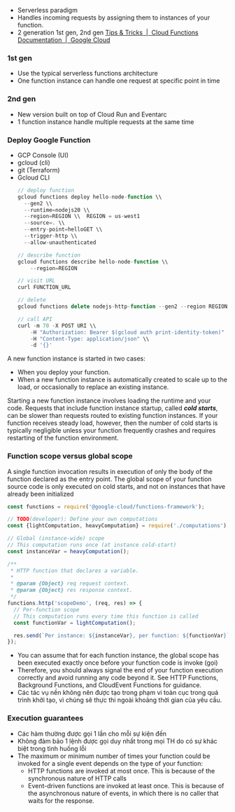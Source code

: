 - Serverless paradigm
- Handles incoming requests by assigning them to instances of your function.
- 2 generation 1st gen, 2nd gen
[Tips & Tricks  |  Cloud Functions Documentation  |  Google Cloud](https://cloud.google.com/functions/docs/bestpractices/tips)
### 1st gen
- Use the typical serverless functions architecture
- One function instance can handle one request at specific point in time
### 2nd gen
- New version built on top of Cloud Run and Eventarc
- 1 function instance handle multiple requests at the same time

### Deploy Google Function
- GCP Console (UI)
- gcloud (cli)
- git (Terraform)
- Gcloud CLI
    ```jsx
    // deploy function 
    gcloud functions deploy hello-node-function \\
      --gen2 \\
      --runtime=nodejs20 \\
      --region=REGION \\  REGION = us-west1
      --source=. \\
      --entry-point=helloGET \\
      --trigger-http \\
      --allow-unauthenticated
    
    // describe function 
    gcloud functions describe hello-node-function \\
        --region=REGION
    
    // visit URL 
    curl FUNCTION_URL
    
    // delete 
    gcloud functions delete nodejs-http-function --gen2 --region REGION
    
    // call API
    curl -m 70 -X POST URI \\
        -H "Authorization: Bearer $(gcloud auth print-identity-token)" \\
        -H "Content-Type: application/json" \\
        -d '{}'
    ```

A new function instance is started in two cases:
- When you deploy your function.
- When a new function instance is automatically created to scale up to the load, or occasionally to replace an existing instance.

Starting a new function instance involves loading the runtime and your code.
Requests that include function instance startup, called _**cold starts**_, can be slower than requests routed to existing function instances. If your function receives steady load, however, then the number of cold starts is typically negligible unless your function frequently crashes and requires restarting of the function environment.
### Function scope versus global scope
A single function invocation results in execution of only the body of the function declared as the entry point. The global scope of your function source code is only executed on cold starts, and not on instances that have already been initialized

```jsx
const functions = require('@google-cloud/functions-framework');

// TODO(developer): Define your own computations
const {lightComputation, heavyComputation} = require('./computations');

// Global (instance-wide) scope
// This computation runs once (at instance cold-start)
const instanceVar = heavyComputation();

/**
 * HTTP function that declares a variable.
 *
 * @param {Object} req request context.
 * @param {Object} res response context.
 */
functions.http('scopeDemo', (req, res) => {
  // Per-function scope
  // This computation runs every time this function is called
  const functionVar = lightComputation();

  res.send(`Per instance: ${instanceVar}, per function: ${functionVar}`);
});
```

- You can assume that for each function instance, the global scope has been executed exactly once before your function code is invoke (gọi)
- Therefore, you should always signal the end of your function execution correctly and avoid running any code beyond it. See HTTP Functions, Background Functions, and CloudEvent Functions for guidance.
- Các tác vụ nền không nên được tạo trong phạm vi toàn cục trong quá trình khởi tạo, vì chúng sẽ thực thi ngoài khoảng thời gian của yêu cầu.

### Execution guarantees
- Các hàm thường được gọi 1 lần cho mỗi sự kiện đến
- Không đảm bảo 1 lệnh được gọi duy nhất trong mọi TH do có sự khác biệt trong tình huống lỗi
- The maximum or minimum number of times your function could be invoked for a single event depends on the type of your function:
    - HTTP functions are invoked at most once. This is because of the synchronous nature of HTTP calls
    - Event-driven functions are invoked at least once. This is because of the asynchronous nature of events, in which there is no caller that waits for the response.